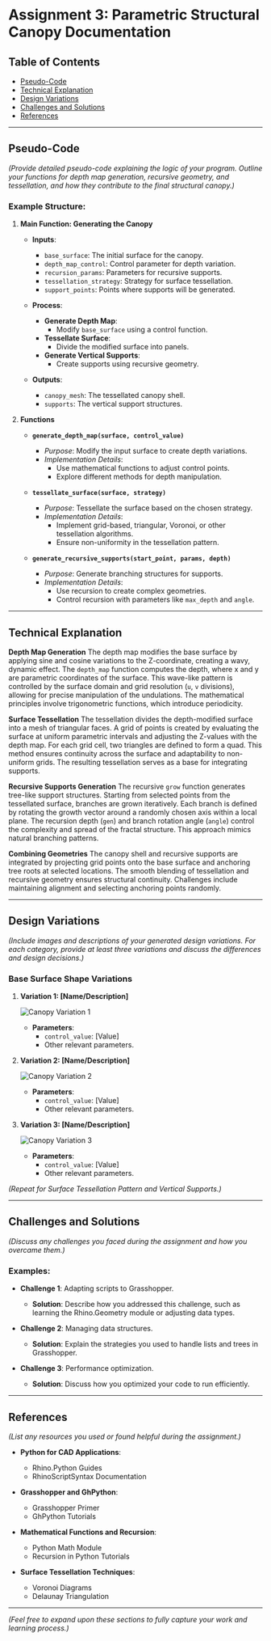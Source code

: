 # Assignment 3: Parametric Structural Canopy Documentation

## Table of Contents

- [Pseudo-Code](#pseudo-code)
- [Technical Explanation](#technical-explanation)
- [Design Variations](#design-variations)
- [Challenges and Solutions](#challenges-and-solutions)
- [References](#references)

---

## Pseudo-Code

*(Provide detailed pseudo-code explaining the logic of your program. Outline your functions for depth map generation, recursive geometry, and tessellation, and how they contribute to the final structural canopy.)*

### Example Structure:

1. **Main Function: Generating the Canopy**

   - **Inputs**:
     - `base_surface`: The initial surface for the canopy.
     - `depth_map_control`: Control parameter for depth variation.
     - `recursion_params`: Parameters for recursive supports.
     - `tessellation_strategy`: Strategy for surface tessellation.
     - `support_points`: Points where supports will be generated.

   - **Process**:
     - **Generate Depth Map**:
       - Modify `base_surface` using a control function.
     - **Tessellate Surface**:
       - Divide the modified surface into panels.
     - **Generate Vertical Supports**:
       - Create supports using recursive geometry.

   - **Outputs**:
     - `canopy_mesh`: The tessellated canopy shell.
     - `supports`: The vertical support structures.

2. **Functions**

   - **`generate_depth_map(surface, control_value)`**
     - *Purpose*: Modify the input surface to create depth variations.
     - *Implementation Details*:
       - Use mathematical functions to adjust control points.
       - Explore different methods for depth manipulation.

   - **`tessellate_surface(surface, strategy)`**
     - *Purpose*: Tessellate the surface based on the chosen strategy.
     - *Implementation Details*:
       - Implement grid-based, triangular, Voronoi, or other tessellation algorithms.
       - Ensure non-uniformity in the tessellation pattern.

   - **`generate_recursive_supports(start_point, params, depth)`**
     - *Purpose*: Generate branching structures for supports.
     - *Implementation Details*:
       - Use recursion to create complex geometries.
       - Control recursion with parameters like `max_depth` and `angle`.

---

## Technical Explanation

**Depth Map Generation**
The depth map modifies the base surface by applying sine and cosine variations to the Z-coordinate, creating a wavy, dynamic effect. The `depth_map` function computes the depth, where x and y are parametric coordinates of the surface. This wave-like pattern is controlled by the surface domain and grid resolution (`u`, `v` divisions), allowing for precise manipulation of the undulations. The mathematical principles involve trigonometric functions, which introduce periodicity.

**Surface Tessellation**
The tessellation divides the depth-modified surface into a mesh of triangular faces. A grid of points is created by evaluating the surface at uniform parametric intervals and adjusting the Z-values with the depth map. For each grid cell, two triangles are defined to form a quad. This method ensures continuity across the surface and adaptability to non-uniform grids. The resulting tessellation serves as a base for integrating supports.

**Recursive Supports Generation**
The recursive `grow` function generates tree-like support structures. Starting from selected points from the tessellated surface, branches are grown iteratively. Each branch is defined by rotating the growth vector around a randomly chosen axis within a local plane. The recursion depth (`gen`) and branch rotation angle (`angle`) control the complexity and spread of the fractal structure. This approach mimics natural branching patterns.

**Combining Geometries**
The canopy shell and recursive supports are integrated by projecting grid points onto the base surface and anchoring tree roots at selected locations. The smooth blending of tessellation and recursive geometry ensures structural continuity. Challenges include maintaining alignment and selecting anchoring points randomly.

---

## Design Variations

*(Include images and descriptions of your generated design variations. For each category, provide at least three variations and discuss the differences and design decisions.)*

### Base Surface Shape Variations

1. **Variation 1: [Name/Description]**

   ![Canopy Variation 1](images/canopy.jpg)

   - **Parameters**:
     - `control_value`: [Value]
     - Other relevant parameters.

2. **Variation 2: [Name/Description]**

   ![Canopy Variation 2](images/canopy.jpg)

   - **Parameters**:
     - `control_value`: [Value]
     - Other relevant parameters.

3. **Variation 3: [Name/Description]**

   ![Canopy Variation 3](images/canopy.jpg)

   - **Parameters**:
     - `control_value`: [Value]
     - Other relevant parameters.

*(Repeat for Surface Tessellation Pattern and Vertical Supports.)*

---

## Challenges and Solutions

*(Discuss any challenges you faced during the assignment and how you overcame them.)*

### Examples:

- **Challenge 1**: Adapting scripts to Grasshopper.
  - **Solution**: Describe how you addressed this challenge, such as learning the Rhino.Geometry module or adjusting data types.

- **Challenge 2**: Managing data structures.
  - **Solution**: Explain the strategies you used to handle lists and trees in Grasshopper.

- **Challenge 3**: Performance optimization.
  - **Solution**: Discuss how you optimized your code to run efficiently.

---

## References

*(List any resources you used or found helpful during the assignment.)*

- **Python for CAD Applications**:
  - Rhino.Python Guides
  - RhinoScriptSyntax Documentation

- **Grasshopper and GhPython**:
  - Grasshopper Primer
  - GhPython Tutorials

- **Mathematical Functions and Recursion**:
  - Python Math Module
  - Recursion in Python Tutorials

- **Surface Tessellation Techniques**:
  - Voronoi Diagrams
  - Delaunay Triangulation

---

*(Feel free to expand upon these sections to fully capture your work and learning process.)*
